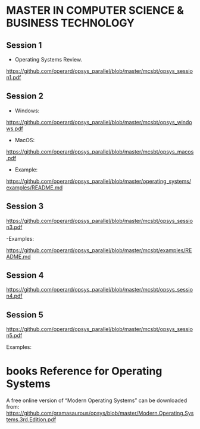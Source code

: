 # MASTER IN COMPUTER SCIENCE & BUSINESS TECHNOLOGY 

## Session 1

-	Operating Systems Review. 

https://github.com/operard/opsys_parallel/blob/master/mcsbt/opsys_session1.pdf

## Session 2

- Windows:

https://github.com/operard/opsys_parallel/blob/master/mcsbt/opsys_windows.pdf

- MacOS:

https://github.com/operard/opsys_parallel/blob/master/mcsbt/opsys_macos.pdf

- Example:

https://github.com/operard/opsys_parallel/blob/master/operating_systems/examples/README.md

## Session 3

https://github.com/operard/opsys_parallel/blob/master/mcsbt/opsys_session3.pdf

-Examples:

https://github.com/operard/opsys_parallel/blob/master/mcsbt/examples/README.md

## Session 4

https://github.com/operard/opsys_parallel/blob/master/mcsbt/opsys_session4.pdf

## Session 5

https://github.com/operard/opsys_parallel/blob/master/mcsbt/opsys_session5.pdf

Examples:



# books Reference for Operating Systems

A free online version of “Modern Operating Systems” can be downloaded from:  https://github.com/gramasaurous/opsys/blob/master/Modern.Operating.Systems.3rd.Edition.pdf

